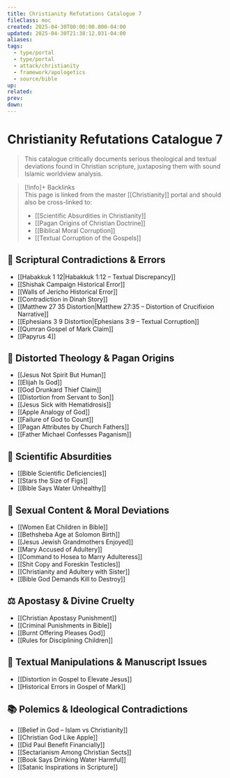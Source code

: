 ```yaml
---
title: Christianity Refutations Catalogue 7
fileClass: moc
created: 2025-04-30T00:00:00.000-04:00
updated: 2025-04-30T21:38:12.031-04:00
aliases: 
tags: 
  - type/portal
  - type/portal
  - attack/christianity
  - framework/apologetics
  - source/bible 
up: 
related: 
prev: 
down: 
---
```


# Christianity Refutations Catalogue 7

> This catalogue critically documents serious theological and textual deviations found in Christian scripture, juxtaposing them with sound Islamic worldview analysis.

> [!info]+ Backlinks  
> This page is linked from the master [[Christianity]] portal and should also be cross-linked to:
> - [[Scientific Absurdities in Christianity]]
> - [[Pagan Origins of Christian Doctrine]]
> - [[Biblical Moral Corruption]]
> - [[Textual Corruption of the Gospels]]

## 📖 Scriptural Contradictions & Errors

- [[Habakkuk 1 12|Habakkuk 1:12 – Textual Discrepancy]]
- [[Shishak Campaign Historical Error]]
- [[Walls of Jericho Historical Error]]
- [[Contradiction in Dinah Story]]
- [[Matthew 27 35 Distortion|Matthew 27:35 – Distortion of Crucifixion Narrative]]
- [[Ephesians 3 9 Distortion|Ephesians 3:9 – Textual Corruption]]
- [[Qumran Gospel of Mark Claim]]
- [[Papyrus 4]]

## 🚨 Distorted Theology & Pagan Origins

- [[Jesus Not Spirit But Human]]
- [[Elijah Is God]]
- [[God Drunkard Thief Claim]]
- [[Distortion from Servant to Son]]
- [[Jesus Sick with Hematidrosis]]
- [[Apple Analogy of God]]
- [[Failure of God to Count]]
- [[Pagan Attributes by Church Fathers]]
- [[Father Michael Confesses Paganism]]

## 🧬 Scientific Absurdities

- [[Bible Scientific Deficiencies]]
- [[Stars the Size of Figs]]
- [[Bible Says Water Unhealthy]]

## 🔞 Sexual Content & Moral Deviations

- [[Women Eat Children in Bible]]
- [[Bethsheba Age at Solomon Birth]]
- [[Jesus Jewish Grandmothers Enjoyed]]
- [[Mary Accused of Adultery]]
- [[Command to Hosea to Marry Adulteress]]
- [[Shit Copy and Foreskin Testicles]]
- [[Christianity and Adultery with Sister]]
- [[Bible God Demands Kill to Destroy]]

## ⚖ Apostasy & Divine Cruelty

- [[Christian Apostasy Punishment]]
- [[Criminal Punishments in Bible]]
- [[Burnt Offering Pleases God]]
- [[Rules for Disciplining Children]]

## 📜 Textual Manipulations & Manuscript Issues

- [[Distortion in Gospel to Elevate Jesus]]
- [[Historical Errors in Gospel of Mark]]

## 📚 Polemics & Ideological Contradictions

- [[Belief in God – Islam vs Christianity]]
- [[Christian God Like Apple]]
- [[Did Paul Benefit Financially]]
- [[Sectarianism Among Christian Sects]]
- [[Book Says Drinking Water Harmful]]
- [[Satanic Inspirations in Scripture]]

